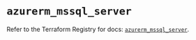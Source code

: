 # `azurerm_mssql_server`

Refer to the Terraform Registry for docs: [`azurerm_mssql_server`](https://registry.terraform.io/providers/hashicorp/azurerm/4.41.0/docs/resources/mssql_server).
